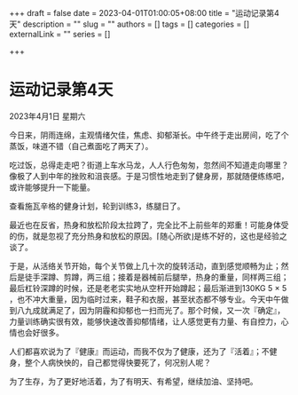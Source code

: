 +++
draft = false
date = 2023-04-01T01:00:05+08:00
title = "运动记录第4天"
description = ""
slug = ""
authors = []
tags = []
categories = []
externalLink = ""
series = []

+++

# 运动记录第4天

2023年4月1日 星期六

今日来，阴雨连绵，主观情绪欠佳，焦虑、抑郁渐长。中午终于走出房间，吃了个蒸饭，味道不错（自己煮面吃了两天了）。

吃过饭，总得走走吧？街道上车水马龙，人人行色匆匆，忽然间不知道走向哪里？像极了人到中年的挫败和沮丧感。于是习惯性地走到了健身房，那就随便练练吧，或许能够提升一下能量。

查看施瓦辛格的健身计划，轮到训练3，练腿日了。

最近也在反省，热身和放松阶段太拉跨了，完全比不上前些年的郑重！可能身体受的伤，就是忽视了充分热身和放松的原因。⌈随心所欲⌋是练不好的，这也是经验之谈了。

于是，从活络关节开始，每个关节做上几十次的旋转活动，直到感觉顺畅为止；然后是徒手深蹲、剪蹲，两三组；接着是器械前后腿举，热身的重量，同样两三组；最后杠铃深蹲的时候，还是老老实实地从空杆开始蹲起；最后渐进到130KG 5 × 5 ，也不冲大重量，因为临时过来，鞋子和衣服，甚至状态都不够专业。今天中午做到八九成就满足了，因为阴霾和抑郁也一扫而光了。那个时候，又一次『确定』，力量训练确实很有效，能够快速改善抑郁情绪，让人感觉更有力量、有自控力，心情也会好很多。

人们都喜欢说为了『健康』而运动，而我不仅为了健康，还为了『活着』；不健身，整个人病怏怏的，自己都觉得快要死了，何况别人呢？

为了生存，为了更好地活着，为了有明天、有希望，继续加油、坚持吧。

